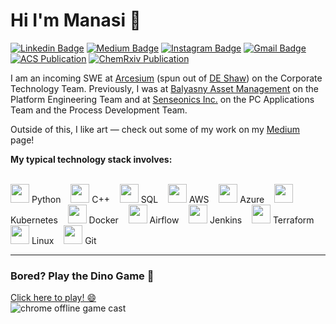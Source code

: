 # Hi I'm Manasi 👋

[![Linkedin Badge](https://img.shields.io/badge/-manasivaidya-blue?style=flat&logo=Linkedin&logoColor=white&link=https://www.linkedin.com/in/manasi-vaidya/)](https://www.linkedin.com/in/manasi-vaidya-5a6526192/)
[![Medium Badge](https://img.shields.io/badge/-@manasivaidya-000000?style=flat&labelColor=000000&logo=Medium&link=https://medium.com/@manasivaidya)](https://medium.com/@manasivaidya)
[![Instagram Badge](https://img.shields.io/badge/-@manasivaidya__-purple?style=flat&logo=instagram&logoColor=white&link=https://www.instagram.com/manasivaidya__?igsh=bnU4NG9vYW5icmF3&utm_source=qr)](https://www.instagram.com/manasivaidya__?igsh=bnU4NG9vYW5icmF3&utm_source=qr)
[![Gmail Badge](https://img.shields.io/badge/-manasiv2@illinois.edu-c14438?style=flat&logo=Gmail&logoColor=white&link=mailto:manasiv2@illinois.edu)](mailto:manasiv2@illinois.edu)
[![ACS Publication](https://img.shields.io/badge/-ACS%20Publication-2f7acc?style=flat&logo=readme&link=https://pubs.acs.org/doi/abs/10.1021/jacs.2c05891)](https://pubs.acs.org/doi/abs/10.1021/jacs.2c05891)
[![ChemRxiv Publication](https://img.shields.io/badge/-ChemRxiv%20Publication-00a8e1?style=flat&logo=readme&link=https://chemrxiv.org/engage/chemrxiv/article-details/6331eff7fee74e83a04b709d)](https://chemrxiv.org/engage/chemrxiv/article-details/6331eff7fee74e83a04b709d)

I am an incoming SWE at [Arcesium](https://www.arcesium.com/) (spun out of [DE Shaw](https://www.deshaw.com/)) on the Corporate Technology Team. Previously, I was at [Balyasny Asset Management](https://www.linkedin.com/company/balyasny-asset-management-l.p./posts/?feedView=all) on the Platform Engineering Team and at [Senseonics Inc.](https://www.senseonics.com/) on the PC Applications Team and the Process Development Team. 

Outside of this, I like art — check out some of my work on my [Medium](https://medium.com/@manasivaidya) page!

**My typical technology stack involves:**  
<br>

<p align="left">
  <img src="https://upload.wikimedia.org/wikipedia/commons/c/c3/Python-logo-notext.svg" height="30"> Python &nbsp;&nbsp;
  <img src="https://upload.wikimedia.org/wikipedia/commons/1/18/C_Programming_Language.svg" height="30"> C++ &nbsp;&nbsp;
  <img src="https://upload.wikimedia.org/wikipedia/commons/2/29/Postgresql_elephant.svg" height="30"> SQL &nbsp;&nbsp;
  <img src="https://upload.wikimedia.org/wikipedia/commons/9/93/Amazon_Web_Services_Logo.svg" height="30"> AWS &nbsp;&nbsp;
  <img src="https://upload.wikimedia.org/wikipedia/commons/a/a8/Microsoft_Azure_Logo.svg" height="30"> Azure &nbsp;&nbsp;
  <img src="https://upload.wikimedia.org/wikipedia/commons/3/39/Kubernetes_logo_without_workmark.svg" height="30"> Kubernetes &nbsp;&nbsp;
  <img src="https://upload.wikimedia.org/wikipedia/commons/4/4e/Docker_%28container_engine%29_logo.svg" height="30"> Docker &nbsp;&nbsp;
  <img src="https://airflow.apache.org/images/airflow_logo.png" height="30"> Airflow &nbsp;&nbsp;
  <img src="https://upload.wikimedia.org/wikipedia/commons/e/e9/Jenkins_logo.svg" height="30"> Jenkins &nbsp;&nbsp;
  <img src="https://upload.wikimedia.org/wikipedia/commons/0/04/Terraform_Logo.svg" height="30"> Terraform &nbsp;&nbsp;
  <img src="https://upload.wikimedia.org/wikipedia/commons/3/35/Tux.svg" height="30"> Linux &nbsp;&nbsp;
  <img src="https://upload.wikimedia.org/wikipedia/commons/e/e0/Git-logo.svg" height="30"> Git
</p> 

---

### Bored? Play the Dino Game 🦖

[Click here to play! 😄](http://wayou.github.io/t-rex-runner/)  
![chrome offline game cast](https://github.com/wayou/t-rex-runner/blob/gh-pages/assets/screenshot.gif)
